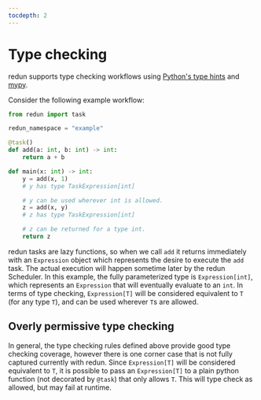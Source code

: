 ```yaml
---
tocdepth: 2
---
```


# Type checking

redun supports type checking workflows using [Python's type hints](https://docs.python.org/3/library/typing.html) and [mypy](https://github.com/python/mypy).

Consider the following example workflow:

```py
from redun import task

redun_namespace = "example"

@task()
def add(a: int, b: int) -> int:
    return a + b

def main(x: int) -> int:
    y = add(x, 1)
    # y has type TaskExpression[int]

    # y can be used wherever int is allowed.
    z = add(x, y)
    # z has type TaskExpression[int]

    # z can be returned for a type int.
    return z
```

redun tasks are lazy functions, so when we call `add` it returns immediately with an `Expression` object which represents the desire to execute the `add` task. The actual execution will happen sometime later by the redun Scheduler. In this example, the fully parameterized type is `Expression[int]`, which represents an `Expression` that will eventually evaluate to an `int`. In terms of type checking, `Expression[T]` will be considered equivalent to `T` (for any type `T`), and can be used wherever `T`s are allowed.

## Overly permissive type checking

In general, the type checking rules defined above provide good type checking coverage, however there is one corner case that is not fully captured currently with redun. Since `Expression[T]` will be considered equivalent to `T`, it is possible to pass an `Expression[T]` to a plain python function (not decorated by `@task`) that only allows `T`. This will type check as allowed, but may fail at runtime.
